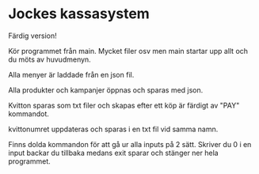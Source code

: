 # Jockes kassasystem

Färdig version!

Kör programmet från main. Mycket filer osv men main startar upp allt och du möts av huvudmenyn.

Alla menyer är laddade från en json fil.

Alla produkter och kampanjer öppnas och sparas med json.

Kvitton sparas som txt filer och skapas efter ett köp är färdigt av "PAY" kommandot.

kvittonumret uppdateras och sparas i en txt fil vid samma namn.

Finns dolda kommandon för att gå ur alla inputs på 2 sätt. Skriver du 0 i en input backar du tillbaka medans exit sparar och stänger ner hela programmet.

